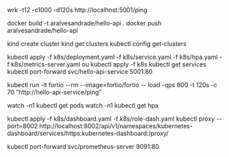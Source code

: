 wrk -t12 -c1000 -d120s http://localhost:5001/ping

docker build -t aralvesandrade/hello-api .
docker push aralvesandrade/hello-api

kind create cluster
kind get clusters
kubectl config get-clusters

kubectl apply -f k8s/deployment.yaml -f k8s/service.yaml -f k8s/hpa.yaml -f k8s/metrics-server.yaml
ou
kubectl apply -f k8s
kubectl get services
kubectl port-forward svc/hello-api-service 5001:80

kubectl run -it fortio --rm --image=fortio/fortio -- load -qps 800 -t 120s -c 70 "http://hello-api-service/ping"

watch -n1 kubectl get pods
watch -n1 kubectl get hpa

kubectl apply -f k8s/dashboard.yaml -f k8s/role-dash.yaml
kubectl proxy --port=8002
http://localhost:8002/api/v1/namespaces/kubernetes-dashboard/services/https:kubernetes-dashboard:/proxy/

kubectl port-forward svc/prometheus-server 9091:80


